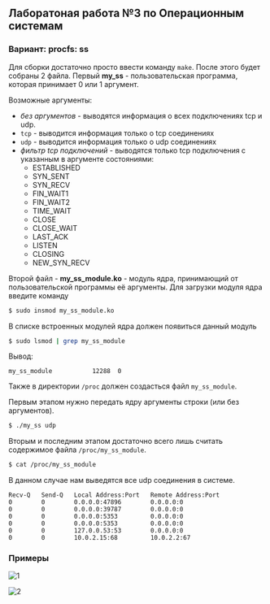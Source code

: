 ## Лаборатоная работа №3 по Операционным системам

### Вариант: procfs: ss

Для сборки достаточно просто ввести команду `make`. После этого будет собраны 2 файла. Первый **my_ss** - пользовательская программа, которая принимает 0 или 1 аргумент.

Возможные аргументы:
- _без аргументов_ - выводятся информация о всех подключениях tcp и udp.
- `tcp` - выводится информация только о tcp соединениях
- `udp` - выводится информация только о udp соединениях
- _фильтр tcp подключений_ - выводятся только tcp подключения с указанным в аргументе состояниями:
    - ESTABLISHED
    - SYN_SENT
    - SYN_RECV
    - FIN_WAIT1
    - FIN_WAIT2
    - TIME_WAIT
    - CLOSE
    - CLOSE_WAIT
    - LAST_ACK
    - LISTEN
    - CLOSING
    - NEW_SYN_RECV

Второй файл - **my_ss_module.ko** - модуль ядра, принимающий от пользовательской программы её аргументы. Для загрузки модуля ядра введите команду
```bash
$ sudo insmod my_ss_module.ko
```
В списке встроенных модулей ядра должен появиться данный модуль
```bash
$ sudo lsmod | grep my_ss_module
```
Вывод:
```
my_ss_module           12288  0
```
Также в директории `/proc` должен создасться файл `my_ss_module`.

Первым этапом нужно передать ядру аргументы строки (или без аргументов).
```bash
$ ./my_ss udp
```
Вторым и последним этапом достаточно всего лишь считать содержимое файла `/proc/my_ss_module`.
```bash
$ cat /proc/my_ss_module
```
В данном случае нам выведятся все udp соединения в системе.
```
Recv-Q   Send-Q   Local Address:Port   Remote Address:Port 
0        0        0.0.0.0:47896        0.0.0.0:0     
0        0        0.0.0.0:39787        0.0.0.0:0     
0        0        0.0.0.0:5353         0.0.0.0:0     
0        0        0.0.0.0:5353         0.0.0.0:0     
0        0        127.0.0.53:53        0.0.0.0:0     
0        0        10.0.2.15:68         10.0.2.2:67
```

### Примеры

![1](https://github.com/IoannTar2004/os-lab3/imgs/1.jpg)

![2](https://github.com/IoannTar2004/os-lab3/imgs/2.jpg)